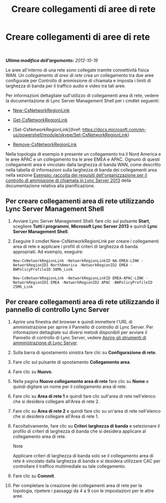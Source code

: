 ﻿---
title: Creare collegamenti di aree di rete
TOCTitle: Creare collegamenti di aree di rete
ms:assetid: f8163910-8935-475d-88a2-3aa44feb9dbe
ms:mtpsurl: https://technet.microsoft.com/it-it/library/Gg413047(v=OCS.15)
ms:contentKeyID: 49302525
ms.date: 08/24/2015
mtps_version: v=OCS.15
ms.translationtype: HT
---

# Creare collegamenti di aree di rete

 

_**Ultima modifica dell'argomento:** 2012-10-19_

Le aree all'interno di una rete sono collegate tramite connettività fisica WAN. Un *collegamento di aree di rete* crea un collegamento tra due aree configurate per Controllo di ammissione di chiamata e imposta i limiti di larghezza di banda per il traffico audio e video tra tali aree.

Per informazioni dettagliate sull'utilizzo di collegamenti area di rete, vedere la documentazione di Lync Server Management Shell per i cmdlet seguenti:

  - [New-CsNetworkRegionLink](https://docs.microsoft.com/en-us/powershell/module/skype/New-CsNetworkRegionLink)

  - [Get-CsNetworkRegionLink](https://docs.microsoft.com/en-us/powershell/module/skype/Get-CsNetworkRegionLink)

  - [Set-CsNetworkRegionLink](href: https://docs.microsoft.com/en-us/powershell/module/skype/Set-CsNetworkRegionLink)

  - [Remove-CsNetworkRegionLink](https://docs.microsoft.com/en-us/powershell/module/skype/Remove-CsNetworkRegionLink)

Nella topologia di esempio è presente un collegamento tra il Nord America e le aree APAC e un collegamento tra le aree EMEA e APAC. Ognuno di questi collegamenti area è vincolato dalla larghezza di banda WAN, come descritto nella tabella di informazioni sulla larghezza di banda dei collegamenti area nella sezione [Esempio: raccolta dei requisiti dell'organizzazione per il controllo di ammissione di chiamata in Lync Server 2013](lync-server-2013-example-of-gathering-your-requirements-for-call-admission-control.md) della documentazione relativa alla pianificazione.

## Per creare collegamenti area di rete utilizzando Lync Server Management Shell

1.  Avviare Lync Server Management Shell: fare clic sul pulsante **Start**, scegliere **Tutti i programmi**, **Microsoft Lync Server 2013** e quindi **Lync Server Management Shell**.

2.  Eseguire il cmdlet New-CsNetworkRegionLink per creare i collegamenti area di rete e applicare i profili di criteri di larghezza di banda appropriati. Ad esempio, eseguire:
    
        New-CsNetworkRegionLink -NetworkRegionLinkID NA-EMEA-LINK -NetworkRegionID1 NorthAmerica -NetworkRegionID2 EMEA -BWPolicyProfileID 50Mb_Link
    
        New-CsNetworkRegionLink -NetworkRegionLinkID EMEA-APAC-LINK -NetworkRegionID1 EMEA -NetworkRegionID2 APAC -BWPolicyProfileID 25Mb_Link

## Per creare collegamenti area di rete utilizzando il pannello di controllo Lync Server

1.  Aprire una finestra del browser e quindi immettere l'URL di amministrazione per aprire il Pannello di controllo di Lync Server. Per informazioni dettagliate sui diversi metodi disponibili per avviare il Pannello di controllo di Lync Server, vedere [Aprire gli strumenti di amministrazione di Lync Server](lync-server-2013-open-lync-server-administrative-tools.md).

2.  Sulla barra di spostamento sinistra fare clic su **Configurazione di rete**.

3.  Fare clic sul pulsante di spostamento **Collegamento area**.

4.  Fare clic su **Nuovo**.

5.  Nella pagina **Nuovo collegamento area di rete** fare clic su **Nome** e quindi digitare un nome per il collegamento area di rete.

6.  Fare clic su **Area di rete 1** e quindi fare clic sull'area di rete nell'elenco che si desidera collegare all'Area di rete 2.

7.  Fare clic su **Area di rete 2** e quindi fare clic su un'area di rete nell'elenco che si desidera collegare all'Area di rete 1.

8.  Facoltativamente, fare clic su **Criteri larghezza di banda** e selezionare il profilo di criteri di larghezza di banda che si desidera applicare al collegamento area di rete.
    

    > [!NOTE]
    > Applicare criteri di larghezza di banda solo se il collegamento area di rete è vincolato dalla larghezza di banda e si desidera utilizzare CAC per controllare il traffico multimediale su tale collegamento.



9.  Fare clic su **Commit**.

10. Per completare la creazione dei collegamenti area di rete per la topologia, ripetere i passaggi da 4 a 9 con le impostazioni per le altre aree.

